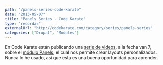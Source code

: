 ```yaml
---
path: "/panels-series-code-karate"
date: "2013-05-07"
title: "Panels Series - Code Karate"
type: "recordar"
externalUrl: "http://codekarate.com/category/series/panels-series"
categories: ["Drupal", "Modules"]
---
```


En Code Karate están publicando una [serie de videos](http://codekarate.com/category/series/panels-series), a la fecha van 7, sobre el [módulo Panels](http://drupal.org/project/panels), el cual nos permite crear layouts personalizados. Nunca lo he usado, así que esta es una buena oportunidad para aprender.